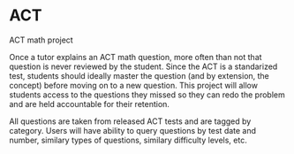 # ACT
ACT math project

Once a tutor explains an ACT math question, more often than not that question is never reviewed by the student. Since the ACT is a standarized test, students should ideally master the question (and by extension, the concept) before moving on to a new question. This project will allow students access to the questions they missed so they can redo the problem and are held accountable for their retention. 

All questions are taken from released ACT tests and are tagged by category. Users will have ability to query questions by test date and number, similary types of questions, similary difficulty levels, etc.
